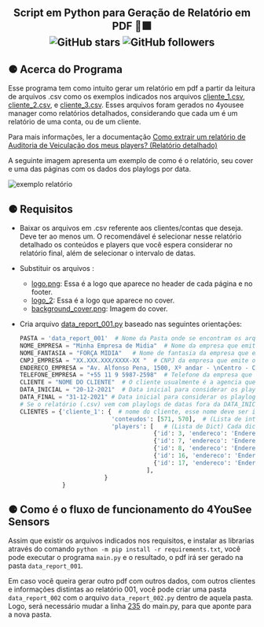 <h2 align="center">
Script em Python para Geração de Relatório em PDF 💬🟩 <br>
    <img alt="GitHub stars" src="https://img.shields.io/github/stars/4YouSee-Suporte/relatorio_a_pdf?style=social">
    <img alt="GitHub followers" src="https://img.shields.io/github/followers/4YouSee-Suporte?label=Follow%20me%20%3A%29&style=social">
</h2>


## ⚈ Acerca do Programa
Esse programa tem como intuito gerar um relatório em pdf a partir da leitura de arquivos .csv como os exemplos indicados nos arquivos [cliente_1.csv](https://github.com/4YouSee-Suporte/relatorio_a_pdf/blob/main/data_report_001/cliente_1.csv), [cliente_2.csv](https://github.com/4YouSee-Suporte/relatorio_a_pdf/blob/main/data_report_001/cliente_2.csv), e [cliente_3.csv](https://github.com/4YouSee-Suporte/relatorio_a_pdf/blob/main/data_report_001/cliente_3.csv). Esses arquivos foram gerados no 4yousee manager como relatórios detalhados, considerando que cada um é um relatório de uma conta, ou de um cliente.

Para mais informações, ler a documentação [Como extrair um relatório de Auditoria de Veiculação dos meus players? (Relatório detalhado)
](https://suporte.4yousee.com.br/kb/article/116548/)

A seguinte imagem apresenta um exemplo de como é o relatório, seu cover e uma das páginas com os dados dos playlogs por data.

![exemplo relatório](https://user-images.githubusercontent.com/63620799/150869768-5295cd36-495f-4a3e-a431-231b72c6a1f6.jpg)


## ⚈ Requisitos
- Baixar os arquivos em .csv referente aos clientes/contas que deseja. Deve ter ao menos um. O recomendável é selecionar nesse relatório detalhado os conteúdos e players que você espera considerar no relatório final, além de selecionar o intervalo de datas.

- Substituir os arquivos :
    - [logo.png](https://github.com/4YouSee-Suporte/relatorio_a_pdf/blob/main/img/logo.png): Essa é a logo que aparece no header de cada página e no footer.
    - [logo_2](https://github.com/4YouSee-Suporte/relatorio_a_pdf/blob/main/img/logo_2.png): Essa é a logo que aparece no cover. 
    - [background_cover.png](https://github.com/4YouSee-Suporte/relatorio_a_pdf/blob/main/img/background_cover.png): Imagem do cover.
    
- Cria arquivo [data_report_001.py](https://github.com/4YouSee-Suporte/relatorio_a_pdf/blob/main/data_report_001/data_report_001.py) baseado nas seguintes orientações:
    ```data_report_001.py
    PASTA = 'data_report_001'  # Nome da Pasta onde se encontram os arquivos .csv e o próprio arquivo data_report_001.py
    NOME_EMPRESA = "Minha Empresa de Midia"  # Nome da empresa que emite o relatório
    NOME_FANTASIA = "FORÇA MIDIA"   # Nome de fantasia da empresa que emite o relatório
    CNPJ_EMPRESA = "XX.XXX.XXX/XXXX-XX "  # CNPJ da empresa que emite o relatório
    ENDERECO_EMPRESA = "Av. Alfonso Pena, 1500, Xº andar - \nCentro - Cidade/MG"  # Endereço da empresa que emite o relatório
    TELEFONE_EMPRESA = "+55 11 9 5987-2598"  # Telefone da empresa que emite o relatório
    CLIENTE = "NOME DO CLIENTE"  # O cliente usualmente é a agencia que solicitou o relatório
    DATA_INICIAL = "20-12-2021"  # Data inicial para considerar os playlogs dos conteúdos
    DATA_FINAL = "31-12-2021" # Data inicial para considerar os playlogs dos conteúdos
    # Se o relatório (.csv) vem com playlogs de datas fora da DATA_INICIAL e DATA_FINAL, não vai ser considerado pelo programa.
    CLIENTES = {'cliente_1': {  # nome do cliente, esse nome deve ser igual ao arquivo .csv
                              'conteudos': [571, 570],  # (Lista de inteiros) Conteúdos a serem considerados para o relatório. O programa soma o total de playlogs dos conteudos
                              'players': [   # (Lista de Dict) Cada dicionário corresponde a um player
                                          {'id': 3, 'endereco': 'Endereço do Player', 'insercoes': 700},   # id do conteúdo no 4yousee manager,
                                          {'id': 7, 'endereco': 'Endereço do Player', 'insercoes': 700},   # endereço do player (localização)
                                          {'id': 8, 'endereco': 'Endereço do Player', 'insercoes': 700},   # e inserções, ou seja, quanto é o esperado 
                                          {'id': 16, 'endereco': 'Endereço do Player', 'insercoes': 700},  # no período de tempo para esse player.
                                          {'id': 17, 'endereco': 'Endereço do Player', 'insercoes': 700}   
                                        ],
                            }
                }
    ```

## ⚈ Como é o fluxo de funcionamento do 4YouSee Sensors

Assim que existir os arquivos indicados nos requisitos, e instalar as librarias através do comando `python -m pip install -r requirements.txt`, você pode executar o programa `main.py` e o resultado, o pdf irá ser gerado na pasta `data_report_001`.

Em caso você queira gerar outro pdf com outros dados, com outros clientes e informações distintas ao relatório 001, você pode criar uma pasta `data_report_002` com o arquivo `data_report_002.py` dentro de aquela pasta. Logo, será necessário mudar a linha [235](https://github.com/4YouSee-Suporte/relatorio_a_pdf/blob/main/main.py#L235) do main.py, para que aponte para a nova pasta.
